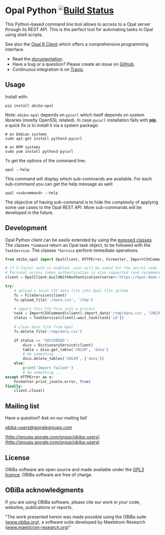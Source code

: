 # Opal Python [![Build Status](https://app.travis-ci.com/obiba/opal-python-client.svg?branch=master)](https://app.travis-ci.com/github/obiba/opal-python-client)

This Python-based command line tool allows to access to a Opal server through its REST API. This is the perfect tool
for automating tasks in Opal using shell scripts. 

See also the [Opal R Client](https://github.com/obiba/opalr) which offers a comprehensive programming interface. 

* Read the [documentation](http://opaldoc.obiba.org).
* Have a bug or a question? Please create an issue on [GitHub](https://github.com/obiba/opal-python-client/issues).
* Continuous integration is on [Travis](https://travis-ci.org/obiba/opal-python-client).

## Usage

Install with:

```shell
pip install obiba-opal
```

Note: `obiba-opal` depends on `pycurl` which itself depends on system libraries (mostly OpenSSL related). In case `pycurl` installation
fails with **pip**, a quick fix is to install it via a system package:

```shell
# on Debian systems
sudo apt-get install python3-pycurl

# on RPM systems
sudo yum install python3-pycurl
```

To get the options of the command line:

```shell
opal --help
```

This command will display which sub-commands are available. For each sub-command you can get the help message as well:

```shell
opal <subcommand> --help
```

The objective of having sub-command is to hide the complexity of applying some use cases to the Opal REST API. More
sub-commands will be developed in the future.

## Development

Opal Python client can be easily extended by using the [exposed classes](https://github.com/obiba/opal-python-client/blob/master/obiba_opal/__init__.py). The classes `*Command` return an Opal task object, to be followed with the `TaskService`. The classes `*Service` perform immediate operations. 

```python
from obiba_opal import OpalClient, HTTPError, Formatter, ImportCSVCommand, TaskService, FileService, DictionaryService

# if 2-factor auth is enabled, user will be asked for the secret code
# Personal access token authentication is also supported (and recommended)
client = OpalClient.buildWithAuthentication(server='https://opal-demo.obiba.org', user='administrator', password='password')

try:
    # upload a local CSV data file into Opal file system
    fs = FileService(client)
    fs.upload_file('./data.csv', '/tmp')

    # import this CSV file into a project
    task = ImportCSVCommand(client).import_data('/tmp/data.csv', 'CNSIM')
    status = TaskService(client).wait_task(task['id'])
    
    # clean data file from Opal
    fs.delete_file('/tmp/data.csv')

    if status == 'SUCCEEDED':
        dico = DictionaryService(client)
        table = dico.get_table('CNSIM', 'data')
        # do something ...
        dico.delete_tables('CNSIM', ['data'])
    else:
        print('Import failed!')
        # do something ...
except HTTPError as e:
    Formatter.print_json(e.error, True)
finally:
    client.close()
```

## Mailing list

Have a question? Ask on our mailing list!

obiba-users@googlegroups.com

[http://groups.google.com/group/obiba-users](http://groups.google.com/group/obiba-users)

## License

OBiBa software are open source and made available under the [GPL3 licence](http://www.obiba.org/pages/license/). OBiBa software are free of charge.

## OBiBa acknowledgments

If you are using OBiBa software, please cite our work in your code, websites, publications or reports.

"The work presented herein was made possible using the OBiBa suite (www.obiba.org), a  software suite developed by Maelstrom Research (www.maelstrom-research.org)"

